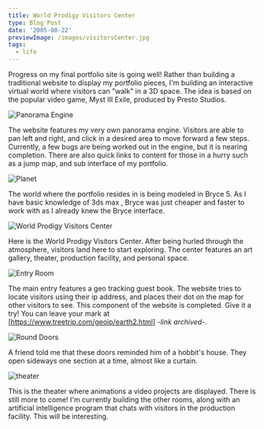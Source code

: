 ```yaml
---
title: World Prodigy Visitors Center
type: Blog Post
date: '2005-08-22'
previewImage: /images/visitorsCenter.jpg
tags:
  - life
---
```

Progress on my final portfolio site is going well! Rather than building a traditional website to display my portfolio pieces, I'm building an interactive virtual world where visitors can "walk" in a 3D space. The idea is based on the popular video game, Myst III Exile, produced by Presto Studios.

![Panorama Engine](/images/20050822-worldProdWeb.jpg)

The website features my very own panorama engine. Visitors are able to pan left and right, and click in a desired area to move forward a few steps. Currently, a few bugs are being worked out in the engine, but it is nearing completion. There are also quick links to content for those in a hurry such as a jump map, and sub interface of my portfolio.

![Planet](/images/20050822-planetB.jpg)

The world where the portfolio resides in is being modeled in Bryce 5. As I have basic knowledge of 3ds max , Bryce was just cheaper and faster to work with as I already knew the Bryce interface.

![World Prodigy Visitors Center](/images/20050822-wpvs.jpg)

Here is the World Prodigy Visitors Center. After being hurled through the atmosphere, visitors land here to start exploring. The center features an art gallery, theater, production facility, and personal space.

![Entry Room](/images/20050822-inside.jpg)

The main entry features a geo tracking guest book. The website tries to locate visitors using their ip address, and places their dot on the map for other visitors to see. This component of the website is completed. Give it a try! You can leave your mark at [https://www.treetrip.com/geoip/earth2.html] *-link archived-*.

![Round Doors](/images/20050822-roundDoor.jpg)

A friend told me that these doors reminded him of a hobbit's house. They open sideways one section at a time, almost like a curtain.

![theater](/images/20050828-theater2.jpg)

This is the theater where animations a video projects are displayed. There is still more to come! I'm currently building the other rooms, along with an artificial intelligence program that chats with visitors in the production facility. This will be interesting.
